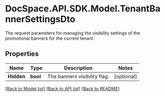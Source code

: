 # DocSpace.API.SDK.Model.TenantBannerSettingsDto
The request parameters for managing the visibility settings of the promotional banners for the current tenant.

## Properties

Name | Type | Description | Notes
------------ | ------------- | ------------- | -------------
**Hidden** | **bool** | The banners visibility flag. | [optional] 

[[Back to Model list]](../README.md#documentation-for-models) [[Back to API list]](../README.md#documentation-for-api-endpoints) [[Back to README]](../README.md)

